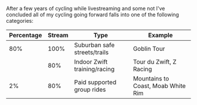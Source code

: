 After a few years of cycling while livestreaming and some not I've concluded all of my cycling going forward falls into one of the following categories:

| Percentage | Stream | Type                         | Example                            |
| ---------- | ------ | ---------------------------- | ---------------------------------- |
| 80%        | 100%   | Suburban safe streets/trails | Goblin Tour                        |
|            | 80%    | Indoor Zwift training/racing | Tour du Zwift, Z Racing            |
| 2%         | 80%    | Paid supported group rides   | Mountains to Coast, Moab White Rim |
